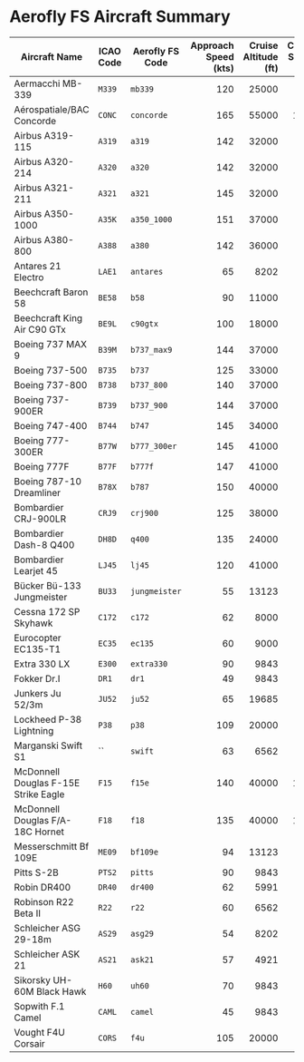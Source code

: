 # Aerofly FS Aircraft Summary

| Aircraft Name                        | ICAO Code | Aerofly FS Code | Approach Speed (kts) | Cruise Altitude (ft) | Cruise Speed (kts) | Maximum Range (nm) |
| ------------------------------------ | --------- | --------------- | -------------------: | -------------------: | -----------------: | -----------------: |
| Aermacchi MB-339 | `M339` | `mb339` | 120 | 25000 | 486 | 1188 |
| Aérospatiale/BAC Concorde | `CONC` | `concorde` | 165 | 55000 | 1177 | 3900 |
| Airbus A319-115 | `A319` | `a319` | 142 | 32000 | 453 | 3747 |
| Airbus A320-214 | `A320` | `a320` | 142 | 32000 | 453 | 3321 |
| Airbus A321-211 | `A321` | `a321` | 145 | 32000 | 453 | 3186 |
| Airbus A350-1000 | `A35K` | `a350_1000` | 151 | 37000 | 488 | 8909 |
| Airbus A380-800 | `A388` | `a380` | 142 | 36000 | 517 | 8207 |
| Antares 21 Electro | `LAE1` | `antares` | 65 | 8202 | 81 | 313 |
| Beechcraft Baron 58 | `BE58` | `b58` | 90 | 11000 | 202 | 1229 |
| Beechcraft King Air C90 GTx | `BE9L` | `c90gtx` | 100 | 18000 | 272 | 1192 |
| Boeing 737 MAX 9 | `B39M` | `b737_max9` | 144 | 37000 | 453 | 3548 |
| Boeing 737-500 | `B735` | `b737` | 125 | 33000 | 490 | 2808 |
| Boeing 737-800 | `B738` | `b737_800` | 140 | 37000 | 453 | 2935 |
| Boeing 737-900ER | `B739` | `b737_900` | 144 | 37000 | 453 | 2948 |
| Boeing 747-400 | `B744` | `b747` | 145 | 34000 | 492 | 7262 |
| Boeing 777-300ER | `B77W` | `b777_300er` | 145 | 41000 | 482 | 7370 |
| Boeing 777F | `B77F` | `b777f` | 147 | 41000 | 482 | 9750 |
| Boeing 787-10 Dreamliner | `B78X` | `b787` | 150 | 40000 | 482 | 6425 |
| Bombardier CRJ-900LR | `CRJ9` | `crj900` | 125 | 38000 | 470 | 1550 |
| Bombardier Dash-8 Q400 | `DH8D` | `q400` | 135 | 24000 | 286 | 2808 |
| Bombardier Learjet 45 | `LJ45` | `lj45` | 120 | 41000 | 486 | 1710 |
| Bücker Bü-133 Jungmeister | `BU33` | `jungmeister` | 55 | 13123 | 119 | 270 |
| Cessna 172 SP Skyhawk | `C172` | `c172` | 62 | 8000 | 130 | 1031 |
| Eurocopter EC135-T1 | `EC35` | `ec135` | 60 | 9000 | 135 | 343 |
| Extra 330 LX | `E300` | `extra330` | 90 | 9843 | 220 | 459 |
| Fokker Dr.I | `DR1` | `dr1` | 49 | 9843 | 100 | 162 |
| Junkers Ju 52/3m | `JU52` | `ju52` | 65 | 19685 | 136 | 1080 |
| Lockheed P-38 Lightning | `P38` | `p38` | 109 | 20000 | 315 | 1031 |
| Marganski Swift S1 | `` | `swift` | 63 | 6562 | 65 | 0 |
| McDonnell Douglas F-15E Strike Eagle | `F15` | `f15e` | 140 | 40000 | 1458 | 3100 |
| McDonnell Douglas F/A-18C Hornet | `F18` | `f18` | 135 | 40000 | 1034 | 1080 |
| Messerschmitt Bf 109E | `ME09` | `bf109e` | 94 | 13123 | 309 | 432 |
| Pitts S-2B | `PTS2` | `pitts` | 90 | 9843 | 132 | 216 |
| Robin DR400 | `DR40` | `dr400` | 62 | 5991 | 167 | 586 |
| Robinson R22 Beta II | `R22` | `r22` | 60 | 6562 | 105 | 208 |
| Schleicher ASG 29-18m | `AS29` | `asg29` | 54 | 8202 | 76 | 0 |
| Schleicher ASK 21 | `AS21` | `ask21` | 57 | 4921 | 59 | 0 |
| Sikorsky UH-60M Black Hawk | `H60` | `uh60` | 70 | 9843 | 160 | 252 |
| Sopwith F.1 Camel | `CAML` | `camel` | 45 | 9843 | 100 | 124 |
| Vought F4U Corsair | `CORS` | `f4u` | 105 | 20000 | 389 | 930 |